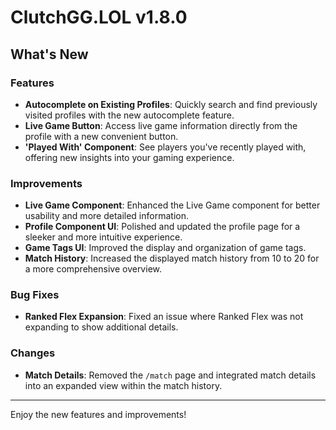 # ClutchGG.LOL v1.8.0

## What's New

### Features
- **Autocomplete on Existing Profiles**: Quickly search and find previously visited profiles with the new autocomplete feature.
- **Live Game Button**: Access live game information directly from the profile with a new convenient button.
- **'Played With' Component**: See players you've recently played with, offering new insights into your gaming experience.

### Improvements
- **Live Game Component**: Enhanced the Live Game component for better usability and more detailed information.
- **Profile Component UI**: Polished and updated the profile page for a sleeker and more intuitive experience.
- **Game Tags UI**: Improved the display and organization of game tags.
- **Match History**: Increased the displayed match history from 10 to 20 for a more comprehensive overview.
  
### Bug Fixes
- **Ranked Flex Expansion**: Fixed an issue where Ranked Flex was not expanding to show additional details.

### Changes
- **Match Details**: Removed the `/match` page and integrated match details into an expanded view within the match history.

---

Enjoy the new features and improvements!
